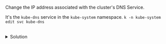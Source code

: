 Change the IP address associated with the cluster's DNS Service. 

It's the `kube-dns` service in the `kube-system` namespace. `k -n kube-system edit svc kube-dns`

<br>
<details><summary>Solution</summary>
<br>

```bash
# edit the kube-dns service in the kube-system namespace
kubectl -n kube-system edit svc kube-dns
```{{exec}}

```yaml
...
# in the service YAML, modify the 'strategy'. save and quit to apply the changes!
spec:
  clusterIP: 100.96.0.10
  clusterIPs:
  - 100.96.0.10
  internalTrafficPolicy: Cluster
...
```{{copy}}

> NOTE: The change will not be applied, but the YAML will be saved in the `/tmp` directory

```bash
# to force the change, replace the service with the YAML that was saved in the /tmp directory
# NOTE: The name of the YAML file will be different for you
kubectl replace -f /tmp/kubectl-edit-3485293250.yaml --force 

```{{exec}}

```bash
# see the new IP address given to the service
k -n kube-system get svc

```{{exec}}

The output should look similar to the following:
```bash
controlplane $ k -n kube-system get svc
NAME       TYPE        CLUSTER-IP    EXTERNAL-IP   PORT(S)                  AGE
kube-dns   ClusterIP   100.96.0.10   <none>        53/UDP,53/TCP,9153/TCP   6s
```


</details>